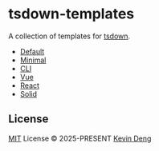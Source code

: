 # tsdown-templates

A collection of templates for [tsdown](https://tsdown.dev).

- [Default](./default)
- [Minimal](./minimal)
- [CLI](./cli)
- [Vue](./vue)
- [React](./react)
- [Solid](./solid)

## License

[MIT](./LICENSE) License © 2025-PRESENT [Kevin Deng](https://github.com/sxzz)

